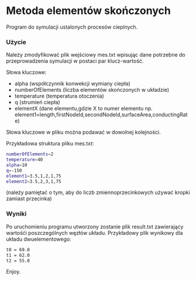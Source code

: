 # Metoda elementów skończonych
Program do symulacji ustalonych procesów cieplnych.
### Użycie
Należy zmodyfikować plik wejściowy mes.txt wpisując dane potrzebne do przeprowadzenia symulacji w postaci par klucz-wartość.

Słowa kluczowe:
  - alpha (współczynnik konwekcji wymiany ciepła)
  - numberOfElements (liczba elementów skończonych w układzie)
  - temperature (temperatura otoczenia)
  - q (strumień ciepła)
  - elementX (dane elementu,gdzie X to numer elementu np. element1=length,firstNodeId,secondNodeId,surfaceArea,conductingRate)
 
Słowa kluczowe w pliku można podawać w dowolnej kolejności.

Przykładowa struktura pliku mes.txt:
```sh
numberOfElements=2
temperature=40
alpha=10
q=-150
element1=3.5,1,2,1,75
element2=3.5,2,3,1,75
```

(należy pamiętać o tym, aby do liczb zmiennoprzecinkowych używać kropki zamiast przecinka)

### Wyniki
Po uruchomieniu programu utworzony zostanie plik result.txt zawierający wartośći poszczególnych węzłów układu. Przykładowy plik wynikowy dla układu dwuelementowego:
```sh
t0 = 69.0
t1 = 62.0
t2 = 55.0
```
Enjoy.
